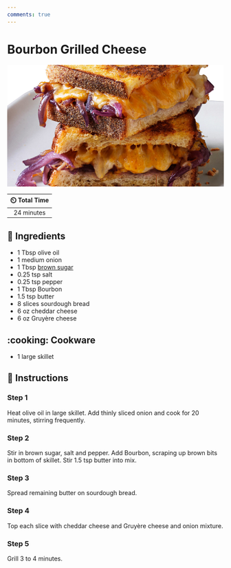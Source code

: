 ```yaml
---
comments: true
---
```

# Bourbon Grilled Cheese

![Bourbon Grilled Cheese](../assets/images/bourbon-grilled-cheese.jpg)

| :timer_clock: Total Time |
|:-----------------------: |
| 24 minutes |

## :salt: Ingredients

- 1 Tbsp olive oil
- 1 medium onion
- 1 Tbsp [brown sugar][1]
- 0.25 tsp salt
- 0.25 tsp pepper
- 1 Tbsp Bourbon
- 1.5 tsp butter
- 8 slices sourdough bread
- 6 oz cheddar cheese
- 6 oz Gruyère cheese

## :cooking: Cookware

- 1 large skillet

## :pencil: Instructions

### Step 1

Heat olive oil in large skillet. Add thinly sliced onion and cook for 20 minutes, stirring frequently.

### Step 2

Stir in brown sugar, salt and pepper. Add Bourbon, scraping up brown bits in bottom of skillet. Stir 1.5 tsp butter into
mix.

### Step 3

Spread remaining butter on sourdough bread.

### Step 4

Top each slice with cheddar cheese and Gruyère cheese and onion mixture.

### Step 5

Grill 3 to 4 minutes.

[1]: <../ingredients/brown-sugar.md>
